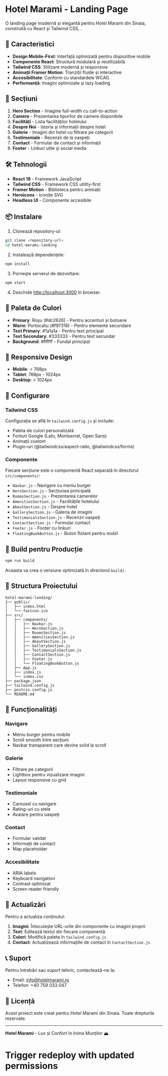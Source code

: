# Hotel Marami - Landing Page

O landing page modernă și elegantă pentru Hotel Marami din Sinaia, construită cu React și Tailwind CSS, .

## 🚀 Caracteristici

- **Design Mobile-First**: Interfață optimizată pentru dispozitive mobile
- **Componente React**: Structură modulară și reutilizabilă
- **Tailwind CSS**: Stilizare modernă și responsive
- **Animații Framer Motion**: Tranziții fluide și interactive
- **Accesibilitate**: Conform cu standardele WCAG
- **Performanță**: Imagini optimizate și lazy loading

## 📱 Secțiuni

1. **Hero Section** - Imagine full-width cu call-to-action
2. **Camere** - Prezentarea tipurilor de camere disponibile
3. **Facilități** - Lista facilităților hotelului
4. **Despre Noi** - Istoria și informații despre hotel
5. **Galerie** - Imagini din hotel cu filtrare pe categorii
6. **Testimoniale** - Recenzii de la oaspeți
7. **Contact** - Formular de contact și informații
8. **Footer** - Linkuri utile și social media

## 🛠️ Tehnologii

- **React 18** - Framework JavaScript
- **Tailwind CSS** - Framework CSS utility-first
- **Framer Motion** - Biblioteca pentru animații
- **Heroicons** - Iconițe SVG
- **Headless UI** - Componente accesibile

## 📦 Instalare

1. Clonează repository-ul:
```bash
git clone <repository-url>
cd hotel-marami-landing
```

2. Instalează dependențele:
```bash
npm install
```

3. Pornește serverul de dezvoltare:
```bash
npm start
```

4. Deschide [http://localhost:3000](http://localhost:3000) în browser.

## 🎨 Paleta de Culori

- **Primary**: Roșu (#dc2626) - Pentru accenturi și butoane
- **Warm**: Portocaliu (#f97316) - Pentru elemente secundare
- **Text Primary**: #1a1a1a - Pentru text principal
- **Text Secondary**: #333333 - Pentru text secundar
- **Background**: #ffffff - Fundal principal

## 📱 Responsive Design

- **Mobile**: < 768px
- **Tablet**: 768px - 1024px
- **Desktop**: > 1024px

## 🔧 Configurare

### Tailwind CSS
Configurația se află în `tailwind.config.js` și include:
- Paleta de culori personalizată
- Fonturi Google (Lato, Montserrat, Open Sans)
- Animații custom
- Plugin-uri (@tailwindcss/aspect-ratio, @tailwindcss/forms)

### Componente
Fiecare secțiune este o componentă React separată în directorul `src/components/`:
- `Navbar.js` - Navigare cu meniu burger
- `HeroSection.js` - Secțiunea principală
- `RoomsSection.js` - Prezentarea camerelor
- `AmenitiesSection.js` - Facilitățile hotelului
- `AboutSection.js` - Despre hotel
- `GallerySection.js` - Galeria de imagini
- `TestimonialsSection.js` - Recenzii oaspeți
- `ContactSection.js` - Formular contact
- `Footer.js` - Footer cu linkuri
- `FloatingBookButton.js` - Buton flotant pentru mobil

## 🚀 Build pentru Producție

```bash
npm run build
```

Aceasta va crea o versiune optimizată în directorul `build/`.

## 📝 Structura Proiectului

```
hotel-marami-landing/
├── public/
│   ├── index.html
│   └── favicon.ico
├── src/
│   ├── components/
│   │   ├── Navbar.js
│   │   ├── HeroSection.js
│   │   ├── RoomsSection.js
│   │   ├── AmenitiesSection.js
│   │   ├── AboutSection.js
│   │   ├── GallerySection.js
│   │   ├── TestimonialsSection.js
│   │   ├── ContactSection.js
│   │   ├── Footer.js
│   │   └── FloatingBookButton.js
│   ├── App.js
│   ├── index.js
│   └── index.css
├── package.json
├── tailwind.config.js
├── postcss.config.js
└── README.md
```

## 🎯 Funcționalități

### Navigare
- Meniu burger pentru mobile
- Scroll smooth între secțiuni
- Navbar transparent care devine solid la scroll

### Galerie
- Filtrare pe categorii
- Lightbox pentru vizualizare imagini
- Layout responsive cu grid

### Testimoniale
- Carousel cu navigare
- Rating-uri cu stele
- Avatare pentru oaspeți

### Contact
- Formular validat
- Informații de contact
- Map placeholder

### Accesibilitate
- ARIA labels
- Keyboard navigation
- Contrast optimizat
- Screen reader friendly

## 🔄 Actualizări

Pentru a actualiza conținutul:

1. **Imagini**: Înlocuiește URL-urile din componente cu imagini proprii
2. **Text**: Editează textul din fiecare componentă
3. **Culori**: Modifică paleta în `tailwind.config.js`
4. **Contact**: Actualizează informațiile de contact în `ContactSection.js`

## 📞 Suport

Pentru întrebări sau suport tehnic, contactează-ne la:
- Email: info@hotelmarami.ro
- Telefon: +40 759 033 047

## 📄 Licență

Acest proiect este creat pentru Hotel Marami din Sinaia. Toate drepturile rezervate.

---

**Hotel Marami** - Lux și Confort în Inima Munților 🏔️ 
# Trigger redeploy with updated permissions
